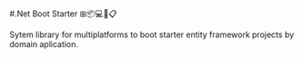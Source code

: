 #.Net Boot Starter ⊞📦💻📱📋
<p>
Sytem library for multiplatforms to boot starter entity framework projects by domain aplication.
</p>
